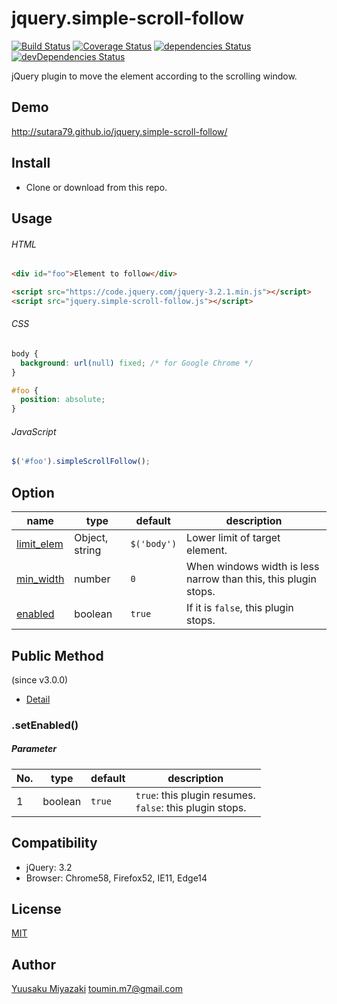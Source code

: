 jquery.simple-scroll-follow
=============================

[![Build Status](https://travis-ci.org/sutara79/jquery.simple-scroll-follow.svg?branch=master)](https://travis-ci.org/sutara79/jquery.simple-scroll-follow)
[![Coverage Status](https://coveralls.io/repos/github/sutara79/jquery.simple-scroll-follow/badge.svg?branch=master)](https://coveralls.io/github/sutara79/jquery.simple-scroll-follow?branch=master)
[![dependencies Status](https://david-dm.org/sutara79/jquery.simple-scroll-follow/status.svg)](https://david-dm.org/sutara79/jquery.simple-scroll-follow)
[![devDependencies Status](https://david-dm.org/sutara79/jquery.simple-scroll-follow/dev-status.svg)](https://david-dm.org/sutara79/jquery.simple-scroll-follow?type=dev)


jQuery plugin to move the element according to the scrolling window.


Demo
-----------------------------

http://sutara79.github.io/jquery.simple-scroll-follow/


Install
-----------------------------
- Clone or download from this repo.


Usage
-----------------------------

###### HTML
```html
<div id="foo">Element to follow</div>

<script src="https://code.jquery.com/jquery-3.2.1.min.js"></script>
<script src="jquery.simple-scroll-follow.js"></script>
```

###### CSS
```css
body {
  background: url(null) fixed; /* for Google Chrome */
}

#foo {
  position: absolute;
}
```

###### JavaScript
```javascript
$('#foo').simpleScrollFollow();
```

Option
-----------------------------

|name|type|default|description|
|--|--|--|--|
|[limit_elem](http://sutara79.github.io/jquery.simple-scroll-follow/#limit_elem)|Object, string|`$('body')`|Lower limit of target element.|
|[min_width](http://sutara79.github.io/jquery.simple-scroll-follow/#min_width)|number|`0`|When windows width is less narrow than this, this plugin stops.|
|[enabled](http://sutara79.github.io/jquery.simple-scroll-follow/#enabled)|boolean|`true`|If it is `false`, this plugin stops.|


Public Method
-----------------------------

(since v3.0.0)  

- [Detail](http://localhost/gh-pages/jq-plugin/jquery.simple-scroll-follow/#public-method)

### .setEnabled()
##### Parameter

|No.|type|default|description|
|--|--|--|--|
|1|boolean|`true`|`true`: this plugin resumes.<br>`false`: this plugin stops.|


Compatibility
-----------------------------

- jQuery: 3.2
- Browser: Chrome58, Firefox52, IE11, Edge14


License
-----------------------------

[MIT](https://www.opensource.org/licenses/mit-license.php)


Author
-----------------------------

[Yuusaku Miyazaki](http://sutara79.hatenablog.com/entry/2014/06/21/185709)
<toumin.m7@gmail.com>
